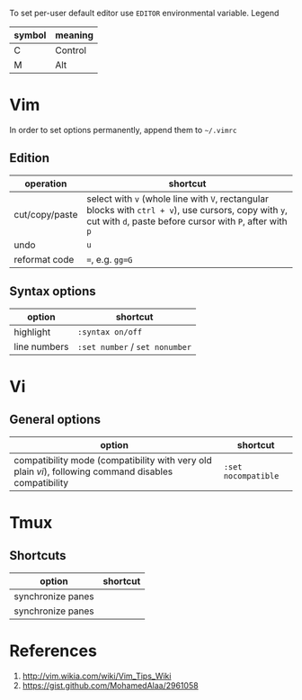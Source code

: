 To set per-user default editor use `EDITOR` environmental variable.
Legend

|symbol|meaning|
|-|-|
|C|Control|
|M|Alt|

# Vim
In order to set options permanently, append them to `~/.vimrc`
## Edition
| operation | shortcut |
|-|-|
|cut/copy/paste|select with `v` (whole line with `V`, rectangular blocks with `ctrl + v`), use cursors, copy with `y`, cut with `d`, paste before cursor with `P`, after with `p`|
| undo | `u` |
| reformat code | `=`, e.g. `gg=G` |

## Syntax options
| option | shortcut |
|-|-|
|highlight|`:syntax on/off`|
|line numbers|`:set number` / `set nonumber`|

# Vi
## General options
| option | shortcut |
|-|-|
|compatibility mode (compatibility with very old plain _vi_), following command disables compatibility|`:set nocompatible`|

# Tmux
## Shortcuts
| option | shortcut |
|-|-|
|synchronize panes| |
|synchronize panes| |

# References
1. http://vim.wikia.com/wiki/Vim_Tips_Wiki
2. https://gist.github.com/MohamedAlaa/2961058